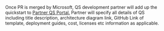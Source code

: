 <p>Once PR is merged by Microsoft, QS development partner will add  up the quickstart to <a href="https://partnerquickstarts.azurewebsites.net/">Partner QS Portal.</a>&nbsp;Partner will specify all details of QS  including title description, architecture diagram link, GitHub Link of template,  deployment guides, cost, licenses etc information as applicable. </a></p></font>
